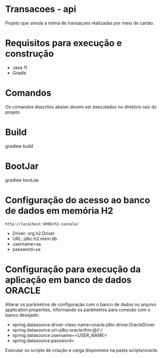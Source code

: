 # Transacoes - api
 Projeto que simula a rotina de transaçoes realizadas por meio de cartão.
 
# Requisitos para execução e construção
 - Java 11
 - Gradle
 
 
# Comandos
 Os comandos descritos abaixo devem ser executados no diretório raiz do projeto
 
# Build
gradlew build

# BootJar
gradlew bootJar 
 
# Configuração do acesso ao banco de dados em memória H2
	http://localhost:8090/h2-console/

- Driver: org.h2.Driver
- URL: jdbc:h2:mem:db
- username=sa
- password=sa 

# Configuração para execução da aplicação em banco de dados ORACLE
Alterar os parâmetros de configuração com o banco de dados no arquivo application.properties, informando os parâmetros para conexão com o banco desejado: 
- spring.datasource.driver-class-name=oracle.jdbc.driver.OracleDriver
- spring.datasource.url=jdbc:oracle:thin:@//<IP>:<PORT>/<DB>
- spring.datasource.username=<USER_NAME>
- spring.datasource.password=<PASSWORD>

Executar os scripts de criação e carga disponíveis na pasta scripts/oracle.